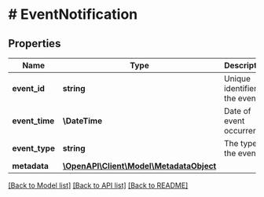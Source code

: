# # EventNotification

## Properties

Name | Type | Description | Notes
------------ | ------------- | ------------- | -------------
**event_id** | **string** | Unique identifier of the event. | [optional]
**event_time** | **\DateTime** | Date of event occurrence. | [optional]
**event_type** | **string** | The type of the event. | [optional]
**metadata** | [**\OpenAPI\Client\Model\MetadataObject**](MetadataObject.md) |  | [optional]

[[Back to Model list]](../../README.md#models) [[Back to API list]](../../README.md#endpoints) [[Back to README]](../../README.md)
